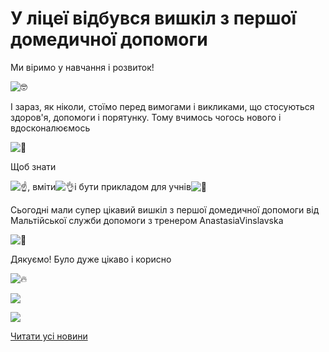 # У ліцеї відбувся вишкіл з першої домедичної допомоги

Ми віримо у навчання і розвиток!

![🤓](https://static.xx.fbcdn.net/images/emoji.php/v9/tb3/1/16/1f913.png)

І зараз, як ніколи, стоїмо перед вимогами і викликами, що стосуються здоров'я, допомоги і порятунку. Тому вчимось чогось нового і вдосконалюємось

![💪](https://static.xx.fbcdn.net/images/emoji.php/v9/t6c/1/16/1f4aa.png)

Щоб знати

![☝️](https://static.xx.fbcdn.net/images/emoji.php/v9/t40/1/16/261d.png), вміти![👌](https://static.xx.fbcdn.net/images/emoji.php/v9/t7b/1/16/1f44c.png)і бути прикладом для учнів![🤝](https://static.xx.fbcdn.net/images/emoji.php/v9/t64/1/16/1f91d.png)

Сьогодні мали супер цікавий вишкіл з першої домедичної допомоги від Мальтійської служби допомоги з тренером AnastasiaVinslavska

![👊](https://static.xx.fbcdn.net/images/emoji.php/v9/t79/1/16/1f44a.png)

Дякуємо! Було дуже цікаво і корисно

![🔥](https://static.xx.fbcdn.net/images/emoji.php/v9/t50/1/16/1f525.png)

![](/images/blog/у-ліцеї-відбувся-вишкіл-з-першої-домедичної-допомоги/перша-допомога1.jpg)

![](/images/blog/у-ліцеї-відбувся-вишкіл-з-першої-домедичної-допомоги/перша-допомога-2.jpg)

[Читати усі новини](/news)
